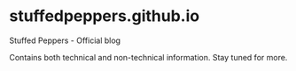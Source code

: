 # stuffedpeppers.github.io

Stuffed Peppers - Official blog

Contains both technical and non-technical information. Stay tuned for more.

